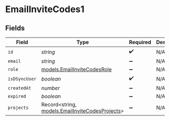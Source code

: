 # EmailInviteCodes1


## Fields

| Field                                                                                    | Type                                                                                     | Required                                                                                 | Description                                                                              |
| ---------------------------------------------------------------------------------------- | ---------------------------------------------------------------------------------------- | ---------------------------------------------------------------------------------------- | ---------------------------------------------------------------------------------------- |
| `id`                                                                                     | *string*                                                                                 | :heavy_check_mark:                                                                       | N/A                                                                                      |
| `email`                                                                                  | *string*                                                                                 | :heavy_minus_sign:                                                                       | N/A                                                                                      |
| `role`                                                                                   | [models.EmailInviteCodesRole](../models/emailinvitecodesrole.md)                         | :heavy_minus_sign:                                                                       | N/A                                                                                      |
| `isDSyncUser`                                                                            | *boolean*                                                                                | :heavy_check_mark:                                                                       | N/A                                                                                      |
| `createdAt`                                                                              | *number*                                                                                 | :heavy_minus_sign:                                                                       | N/A                                                                                      |
| `expired`                                                                                | *boolean*                                                                                | :heavy_minus_sign:                                                                       | N/A                                                                                      |
| `projects`                                                                               | Record<string, [models.EmailInviteCodesProjects](../models/emailinvitecodesprojects.md)> | :heavy_minus_sign:                                                                       | N/A                                                                                      |